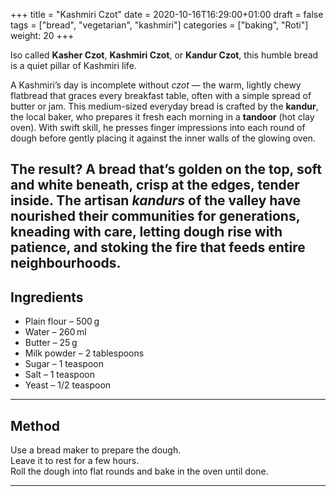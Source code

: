+++
title = "Kashmiri Czot"
date = 2020-10-16T16:29:00+01:00
draft = false
tags = ["bread", "vegetarian", "kashmiri"]
categories = ["baking", "Roti"]
weight: 20
+++

lso called **Kasher Czot**, **Kashmiri Czot**, or **Kandur Czot**, this humble bread is a quiet pillar of Kashmiri life.

A Kashmiri’s day is incomplete without *czot* — the warm, lightly chewy flatbread that graces every breakfast table, often with a simple spread of butter or jam. This medium-sized everyday bread is crafted by the **kandur**, the local baker, who prepares it fresh each morning in a **tandoor** (hot clay oven). With swift skill, he presses finger impressions into each round of dough before gently placing it against the inner walls of the glowing oven. 

The result? A bread that’s golden on the top, soft and white beneath, crisp at the edges, tender inside. The artisan *kandurs* of the valley have nourished their communities for generations, kneading with care, letting dough rise with patience, and stoking the fire that feeds entire neighbourhoods.
---

## Ingredients

- Plain flour – 500 g  
- Water – 260 ml  
- Butter – 25 g  
- Milk powder – 2 tablespoons  
- Sugar – 1 teaspoon  
- Salt – 1 teaspoon  
- Yeast – 1/2 teaspoon  

---

## Method

Use a bread maker to prepare the dough.  
Leave it to rest for a few hours.  
Roll the dough into flat rounds and bake in the oven until done.

---
